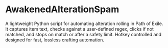 # AwakenedAlterationSpam
A lightweight Python script for automating alteration rolling in Path of Exile. It captures item text, checks against a user-defined regex, clicks if not matched, and stops on match or after a safety limit. Hotkey controlled and designed for fast, lossless crafting automation.
